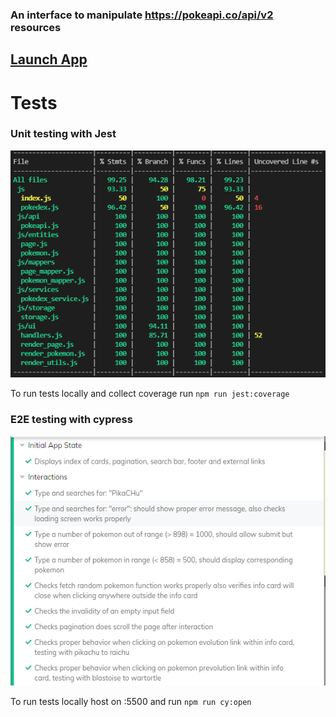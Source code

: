 ### An interface to manipulate https://pokeapi.co/api/v2 resources

## [Launch App](https://devtsp.github.io/pokedex/)

# Tests

### Unit testing with Jest

![Test Coverage](/coverage_img/jest.PNG)

To run tests locally and collect coverage run `npm run jest:coverage`

### E2E testing with cypress

![Cypress Assertions](/coverage_img/cypress.PNG)

To run tests locally host on :5500 and run `npm run cy:open`
